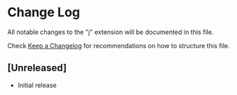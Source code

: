 # Change Log

All notable changes to the "j" extension will be documented in this file.

Check [Keep a Changelog](http://keepachangelog.com/) for recommendations on how to structure this file.

## [Unreleased]

- Initial release
